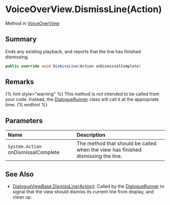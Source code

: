 # VoiceOverView.DismissLine(Action)

Method in [VoiceOverView](/docs/api/csharp/yarn.unity.voiceoverview.md)

## Summary


Ends any existing playback, and reports that the line has finished
dismissing.


```csharp
public override void DismissLine(Action onDismissalComplete)
```

## Remarks

<p>
{% hint style="warning" %}
This method is not intended to be called from
your code. Instead, the <a href="yarn.unity.dialoguerunner.md">DialogueRunner</a> class will call
it at the appropriate time.
{% endhint %}
</p>

## Parameters

|Name|Description|
|:---|:---|
|`System.Action` onDismissalComplete|The method that should be called when the view has finished dismissing the line.|

## See Also

* [DialogueViewBase.DismissLine\(Action\)](/docs/api/csharp/yarn.unity.dialogueviewbase.dismissline.md): Called by the  <a href="yarn.unity.dialoguerunner.md">DialogueRunner</a>  to signal that the view should dismiss its current line from display, and clean up.

